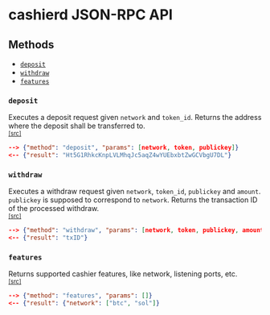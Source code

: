 # cashierd JSON-RPC API

## Methods
* [`deposit`](#deposit)
* [`withdraw`](#withdraw)
* [`features`](#features)


### `deposit`

Executes a deposit request given `network` and `token_id`.
Returns the address where the deposit shall be transferred to.
<br><sup><a href="https://github.com/darkrenaissance/darkfi/blob/master/bin/cashierd/src/main.rs#L331">[src]</a></sup>

```json
--> {"method": "deposit", "params": [network, token, publickey]}
<-- {"result": "Ht5G1RhkcKnpLVLMhqJc5aqZ4wYUEbxbtZwGCVbgU7DL"}
```
### `withdraw`

Executes a withdraw request given `network`, `token_id`, `publickey`
and `amount`. `publickey` is supposed to correspond to `network`.
Returns the transaction ID of the processed withdraw.
<br><sup><a href="https://github.com/darkrenaissance/darkfi/blob/master/bin/cashierd/src/main.rs#L462">[src]</a></sup>

```json
--> {"method": "withdraw", "params": [network, token, publickey, amount]}
<-- {"result": "txID"}
```
### `features`

Returns supported cashier features, like network, listening ports, etc.
<br><sup><a href="https://github.com/darkrenaissance/darkfi/blob/master/bin/cashierd/src/main.rs#L549">[src]</a></sup>

```json
--> {"method": "features", "params": []}
<-- {"result": {"network": ["btc", "sol"]}
```

